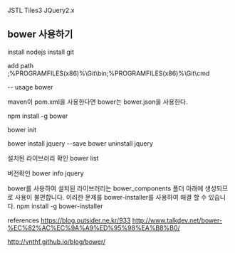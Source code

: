 JSTL
Tiles3
JQuery2.x

## bower 사용하기
install nodejs
install git

add path
;%PROGRAMFILES(x86)%\Git\bin;%PROGRAMFILES(x86)%\Git\cmd


-- usage bower

maven이 pom.xml을 사용한다면 bower는 bower.json을 사용한다.

npm install -g bower

bower init

bower install jquery --save
bower uninstall jquery

설치된 라이브러리 확인
bower list

버전확인
bower info jquery

bower를 사용하여 설치된 라이브러리는 bower_components 폴더 아래에 생성되므로 사용이 불편합니다. 이러한 문제를 bower-installer를 사용하여 해결 할 수 있습니다.
npm install -g bower-installer

references
https://blog.outsider.ne.kr/933
http://www.talkdev.net/bower-%EC%82%AC%EC%9A%A9%ED%95%98%EA%B8%B0/

http://vnthf.github.io/blog/bower/
